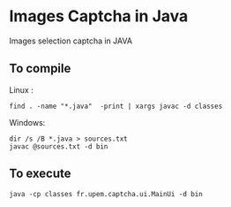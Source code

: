 # Images Captcha in Java
Images selection captcha in JAVA 

## To compile
Linux : 
```
find . -name "*.java"  -print | xargs javac -d classes 
```

Windows:
```
dir /s /B *.java > sources.txt
javac @sources.txt -d bin 
```

## To execute
```
java -cp classes fr.upem.captcha.ui.MainUi -d bin
```